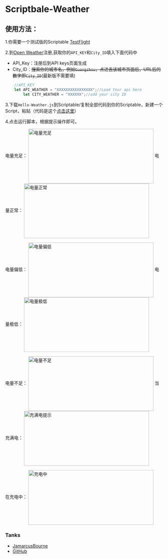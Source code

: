# Scriptbale-Weather

## 使用方法：
1.你需要一个测试版的Scriptable [TestFlight](https://testflight.apple.com/join/uN1vTqxk)

2.到[Open Weather](https://openweathermap.org)注册,获取你的`API_KEY`和`City_ID`填入下面代码中

- API_Key：注册后到API keys页面生成
- City_ID：~~搜索你的城市名，例如`Guangzhou`，点进去该城市页面后，URL后的数字即`City_ID`~~(最新版不需要填)

```js
	//API_KEY
	let API_WEATHER = "XXXXXXXXXXXXXXXX";//Load Your api here
        let CITY_WEATHER = "XXXXXX";//add your city ID
```
3.下载`Hello-Weather.js`到Scriptable/复制全部代码到你的Scriptable，新建一个Script，粘贴（代码是这个[点击这里](https://raw.githubusercontent.com/xkerwin/Scriptbale/main/Weather/Hello-Weather.js)）

4.点击运行脚本，根据提示操作即可。


电量充足：
<img src="https://github.com/xkerwin/Scriptbale/blob/main/image/电量充足.jpg" width = "400" height = "175" alt="电量充足" 
align=center>
电量正常：
<img src="https://github.com/xkerwin/Scriptbale/blob/main/image/电量正常.jpg" width = "400" height = "175" alt="电量正常" 
align=center>

电量偏低：
<img src="https://github.com/xkerwin/Scriptbale/blob/main/image/电量偏低.jpg" width = "400" height = "175" alt="电量偏低" 
align=center>
电量极低：
<img src="https://github.com/xkerwin/Scriptbale/blob/main/image/电量极低.jpg" width = "400" height = "175" alt="电量极低" 
align=center>

电量不足：
<img src="https://github.com/xkerwin/Scriptbale/blob/main/image/电量不足.jpg" width = "400" height = "175" alt="电量不足" 
align=center>
当充满电：
<img src="https://github.com/xkerwin/Scriptbale/blob/main/image/充满电提示.jpg" width = "400" height = "175" alt="充满电提示" 
align=center>

在充电中：
<img src="https://github.com/xkerwin/Scriptbale/blob/main/image/充电中.jpg" width = "400" height = "175" alt="充电中" 
align=center>

### Tanks 
- [JamarcusBourne](https://www.reddit.com/u/solelo/?utm_source=share&utm_medium=ios_app&utm_name=iossmf)
- [GitHub](https://gist.github.com/Otherguy5826/a7a74b076e1bea6baaa6dd35d57090a9)

